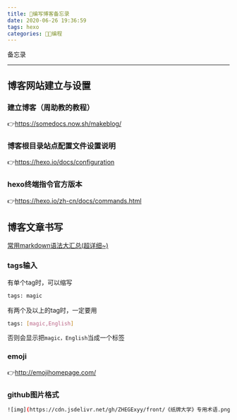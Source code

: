 ```yaml
---
title: 📝编写博客备忘录
date: 2020-06-26 19:36:59
tags: hexo
categories: 👩‍💻编程
---
```

备忘录
<!--more-->
---
## 博客网站建立与设置
### 建立博客（周助教的教程）
👉<https://somedocs.now.sh/makeblog/>

### 博客根目录站点配置文件设置说明
👉<https://hexo.io/docs/configuration>

### hexo终端指令官方版本
👉<https://hexo.io/zh-cn/docs/commands.html>

## 博客文章书写
[常用markdown语法大汇总(超详细~)](https://blog.csdn.net/wsmrzx/article/details/81478945?ops_request_misc=%257B%2522request%255Fid%2522%253A%2522159289034919724839224088%2522%252C%2522scm%2522%253A%252220140713.130102334..%2522%257D&request_id=159289034919724839224088&biz_id=0&utm_medium=distribute.pc_search_result.none-task-blog-2~all~first_rank_ecpm_v1~rank_ctr_v2-1-81478945.ecpm_v1_rank_ctr_v2&utm_term=hexo%E7%BC%96%E5%86%99%E6%96%87%E7%AB%A0 )
### tags输入
有单个tag时，可以缩写
```bash
tags: magic
```
有两个及以上的tag时，一定要用
```bash
tags: [magic,English]
```
否则会显示把`magic，English`当成一个标签

### emoji
👉<http://emojihomepage.com/>

### github图片格式
```bash
![img](https://cdn.jsdelivr.net/gh/ZHEGExyy/front/《纸牌大学》专用术语.png)
```


